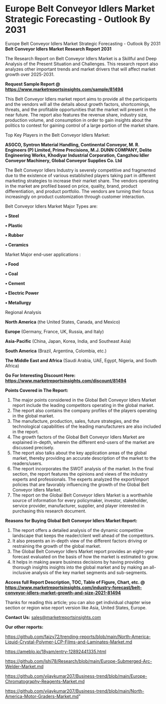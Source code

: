 # Europe Belt Conveyor Idlers Market Strategic Forecasting - Outlook By 2031
Europe Belt Conveyor Idlers Market Strategic Forecasting - Outlook By 2031
<strong>Belt Conveyor Idlers Market Research Report 2031</strong>

The Research Report on Belt Conveyor Idlers Market is a Skillful and Deep Analysis of the Present Situation and Challenges. This research report also analyzes other important trends and market drivers that will affect market growth over 2025-2031.

<strong>Request Sample Report @ <a href=https://www.marketreportsinsights.com/sample/81494>https://www.marketreportsinsights.com/sample/81494</a></strong>

This Belt Conveyor Idlers market report aims to provide all the participants and the vendors will all the details about growth factors, shortcomings, threats, and the profitable opportunities that the market will present in the near future. The report also features the revenue share, industry size, production volume, and consumption in order to gain insights about the politics to contest for gaining control of a large portion of the market share.

Top Key Players in the Belt Conveyor Idlers Market:

<strong>ASGCO, Syntron Material Handling, Continental Conveyor, M. R. Engineers (P) Limited, Prime Precisions, M.J. DUNN COMPANY, Delite Engineering Works, Khodiyar Industrial Corporation, Cangzhou Idler Conveyor Machinery, Global Conveyor Supplies Co. Ltd</strong>

The Belt Conveyor Idlers Industry is severely competitive and fragmented due to the existence of various established players taking part in different marketing strategies to increase their market share. The vendors operating in the market are profiled based on price, quality, brand, product differentiation, and product portfolio. The vendors are turning their focus increasingly on product customization through customer interaction.

Belt Conveyor Idlers Market Major Types are:

<strong>• Steel

• Plastic

• Rubber

• Ceramics</strong>

Market Major end-user applications :

<strong>• Food

• Coal

• Cement

• Electric Power

• Metallurgy</strong>

Regional Analysis

</u><strong><b>North America</b></strong> (the United States, Canada, and Mexico)

<strong><b>Europe </b></strong>(Germany, France, UK, Russia, and Italy)

<strong><b>Asia-Pacific</b></strong> (China, Japan, Korea, India, and Southeast Asia)

<strong><b>South America</b></strong> (Brazil, Argentina, Colombia, etc.)

<strong><b>The Middle East and Africa</b></strong> (Saudi Arabia, UAE, Egypt, Nigeria, and South Africa)

<strong>Go For Interesting Discount Here: <a href=https://www.marketreportsinsights.com/discount/81494>https://www.marketreportsinsights.com/discount/81494</a></strong>

<strong>Points Covered in The Report:</strong>
<ol>
  <li>The major points considered in the Global Belt Conveyor Idlers Market report include the leading competitors operating in the global market.</li>
  <li>The report also contains the company profiles of the players operating in the global market.</li>
  <li>The manufacture, production, sales, future strategies, and the technological capabilities of the leading manufacturers are also included in the report.</li>
  <li>The growth factors of the Global Belt Conveyor Idlers Market are explained in-depth, wherein the different end-users of the market are discussed precisely.</li>
  <li>The report also talks about the key application areas of the global market, thereby providing an accurate description of the market to the readers/users.</li>
  <li>The report incorporates the SWOT analysis of the market. In the final section, the report features the opinions and views of the industry experts and professionals. The experts analyzed the export/import policies that are favorably influencing the growth of the Global Belt Conveyor Idlers Market.</li>
  <li>The report on the Global Belt Conveyor Idlers Market is a worthwhile source of information for every policymaker, investor, stakeholder, service provider, manufacturer, supplier, and player interested in purchasing this research document.</li>
</ol>
<strong>Reasons for Buying Global Belt Conveyor Idlers Market Report:</strong>

<ol>
  <li>The report offers a detailed analysis of the dynamic competitive landscape that keeps the reader/client well ahead of the competitors.</li>
  <li>It also presents an in-depth view of the different factors driving or restraining the growth of the global market.</li>
  <li>The Global Belt Conveyor Idlers Market report provides an eight-year forecast evaluated on the basis of how the market is estimated to grow.</li>
  <li>It helps in making aware business decisions by having providing thorough insights insights into the global market and by making an all-inclusive analysis of the key market segments and sub-segments.</li>
</ol>
<strong>Access full Report Description, TOC, Table of Figure, Chart, etc. @ <a href=https://www.marketreportsinsights.com/industry-forecast/belt-conveyor-idlers-market-growth-and-size-2021-81494>https://www.marketreportsinsights.com/industry-forecast/belt-conveyor-idlers-market-growth-and-size-2021-81494</a></strong>


Thanks for reading this article; you can also get individual chapter wise section or region wise report version like Asia, United States, Europe.

<strong>Contact Us:</strong>
sales@marketreportsinsights.com

<strong>Our other reports:</strong>

<a href=https://github.com/faizy72/trending-reports/blob/main/North-America-Liquid-Crystal-Polymer-LCP-Films-and-Laminates-Market.md>https://github.com/faizy72/trending-reports/blob/main/North-America-Liquid-Crystal-Polymer-LCP-Films-and-Laminates-Market.md</a>

<a href=https://ameblo.jp/18yam/entry-12892441335.html>https://ameblo.jp/18yam/entry-12892441335.html</a>

<a href=https://github.com/Ishi78/Research/blob/main/Europe-Submerged-Arc-Welder-Market.md>https://github.com/Ishi78/Research/blob/main/Europe-Submerged-Arc-Welder-Market.md</a>

<a href=https://github.com/vijaykumar207/Business-trend/blob/main/Europe-Chromatography-Reagents-Market.md>https://github.com/vijaykumar207/Business-trend/blob/main/Europe-Chromatography-Reagents-Market.md</a>

<a href=https://github.com/vijaykumar207/Business-trend/blob/main/North-America-Motor-Graders-Market.md>https://github.com/vijaykumar207/Business-trend/blob/main/North-America-Motor-Graders-Market.md</a>"
